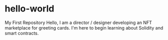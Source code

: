 # hello-world
My First Repository
Hello, I am a director / designer developing an NFT marketplace for greeting cards.  I'm here to begin learning about Solidity and smart contracts.
